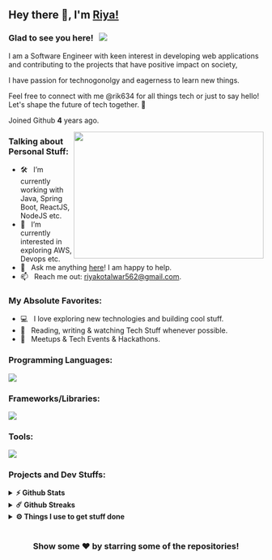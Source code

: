 ## Hey there 👋, I'm [Riya!](https://github.com/rik634/)

### Glad to see you here! &nbsp; ![](https://visitor-badge.glitch.me/badge?page_id=iampavangandhi.iampavangandhi&style=flat-square&color=0088cc)

I am a Software Engineer with keen interest in developing web applications and contributing to the projects that have positive impact on society,

I have passion for technogonolgy and eagerness to learn new things.

Feel free to connect with me @rik634 for all things tech or just to say hello! Let's shape the future of tech together. 🌟

Joined Github **4** years ago.


<img align="right" height="250" width="375" alt="" src="https://raw.githubusercontent.com/rik634/rik634/master/gifs/coder.gif" />

### Talking about Personal Stuff:

- 🛠 &nbsp; I’m currently working with Java, Spring Boot, ReactJS, NodeJS etc.
- 🚀 &nbsp; I’m currently interested in exploring AWS, Devops etc.
- 💬 &nbsp; Ask me anything [here](https://github.com/rik634/rik634/issues/2)! I am happy to help.
- 📫 &nbsp; Reach me out: riyakotalwar562@gmail.com.

### My Absolute Favorites:

- 💻 &nbsp; I love exploring new technologies and building cool stuff.
- 📰 &nbsp; Reading, writing & watching Tech Stuff whenever possible.
- 🍕 &nbsp; Meetups & Tech Events & Hackathons.

### Programming Languages:

<img src="https://skillicons.dev/icons?i=c,cpp,java,html,css,js" />

### Frameworks/Libraries:

<img src="https://skillicons.dev/icons?i=spring,react,nodejs,bootstrap" />

### Tools:

<img src="https://skillicons.dev/icons?i=mysql,postman,vscode,git,github,gitlab,eclipse" />


### Projects and Dev Stuffs:

<details>
  <summary><b>⚡ Github Stats</b></summary>

  <br />
  <img height="180em" src="https://github-readme-stats.vercel.app/api?username=rik634&show_icons=true&hide_border=true&&count_private=true&include_all_commits=true" />
  <img height="180em" src="https://github-readme-stats.vercel.app/api/top-langs/?username=rik634&exclude_repo=KNN-Image-Classification&show_icons=true&hide_border=true&layout=compact&langs_count=8"/>
</details>

<details>
  <summary><b>☄️ Github Streaks</b></summary>

  <br />
  <img height="180em" src="https://github-readme-streak-stats.herokuapp.com/?user=rik634&hide_border=true" />
</details>

<details>
  <br />
  <summary><b>⚙️ Things I use to get stuff done</b></summary>
  	<ul>
  	    <li><b>Browser: </b> Chrome & Microsoft Edge</li>
	    <li><b>Code Editor:</b> VSCode - The best editor out there</li>
 	    <li><b>Other Tools:</b> Postman, Notion</li>
	</ul>
</details>

#

<div align="center">

### Show some ❤️ by starring some of the repositories!

</div>
